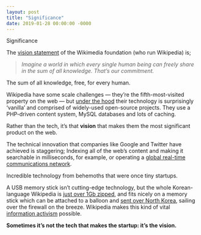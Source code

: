 ```yaml
---
layout: post
title: "Significance"
date: 2019-01-28 00:00:00 -0000
---
```


Significance

The [vision statement](https://wikimediafoundation.org/wiki/Vision) of the Wikimedia foundation (who run Wikipedia) is;
> *Imagine a world in which every single human being can freely share in the sum of all knowledge. That’s our commitment.*

The sum of all knowledge, free, for every human.

Wikipedia have some scale challenges — they’re the fifth-most-visited property on the web — but [under the hood](https://en.wikipedia.org/wiki/File:Wikimedia-servers-2010-12-28.svg) their technology is surprisingly ‘vanilla’ and comprised of widely-used open-source projects. They use a PHP-driven content system, MySQL databases and lots of caching.

Rather than the tech, it’s that **vision** that makes them the most significant product on the web.

The technical innovation that companies like Google and Twitter have achieved is staggering; Indexing all of the web’s content and making it searchable in milliseconds, for example, or operating a [global real-time communications network](https://blog.twitter.com/engineering).

Incredible technology from behemoths that were once tiny startups.

A USB memory stick isn’t cutting-edge technology, but the whole Korean-language Wikipedia is [just over 1Gb zipped](http://en.wikipedia.org/wiki/Wikipedia:Database_download), and fits nicely on a memory stick which can be attached to a balloon and [sent over North Korea](http://www.bbc.co.uk/news/technology-20445632), sailing over the firewall on the breeze. Wikipedia makes this kind of vital [information activism](http://en.wikipedia.org/wiki/Information_activist) possible.

**Sometimes it’s not the tech that makes the startup: it’s the vision.**
